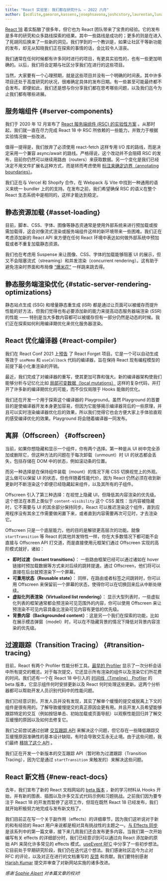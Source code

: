 ```yaml
---
title: "React 实验室: 我们都在研究什么 – 2022 六月"
author: [acdlite,gaearon,kassens,josephsavona,joshcstory,laurentan,lunaruan,mengdichen,rickhanlonii,robertzhang,gsathya,sebmarkbage,huxpro]
---
```


[React 18](https://reactjs.org/blog/2022/03/29/react-v18.html) 着实酝酿了很多年，但它也为 React 团队带来了宝贵的经验。它的发布是多年的研究和众多路线探索的结果。其中一些路线是成功的；更多的则是在进入了死胡同后换来了一些新的洞见。我们学到的一个教训是，如果让社区干等新功能的发布，却无从知晓我们正在探索的事情的话，会比较令人沮丧。

我们通常在任何时候都有许多同时进行的项目，有更具实验性的，也有一些更加明确的。以后，我们将会定期与社区分享我们在进行的这些项目。

当然，大家要有一个心理预期，就是这些项目并没有一个明确的时间表。其中许多项目还处于高度研究的状况，很难确定具体的发布日期。有一些甚至可能最终都不会发布。即便如此，我们还是想与你分享我们都在思考哪些问题，以及我们迄今为止我们都有哪些进展。

## 服务端组件 {#server-components}

我们于 2020 年 12 月宣布了  [React 服务端组件 (RSC) 的实验性方案](https://reactjs.org/blog/2020/12/21/data-fetching-with-react-server-components.html) 。从那时起，我们就一直在尽力完成 React 18 中 RSC 所依赖的一些能力，并致力于根据实验情况做一些改进。

值得一提得是，我们放弃了必须使用 react-fetch 这样专用 I/O 库的路线，而是决定采用一个兼容 async/await 的路线。严格得说，这个改动并不会阻碍 RSC 的发布，目前你仍然可以继续用路由（routers）来获取数据。另一个变化是我们已经决定不用文件扩展名这种方式，而是转而考虑使用 [标注来确定边界（annotating boundaries）](https://github.com/reactjs/rfcs/pull/189#issuecomment-1116482278)。

我们正在与 Vercel 和 Shopify 合作，在 Webpack 与 Vite 中找到一种通用的语义来统一 bundler 上的的支持。在发布之前，我们希望确保 RSC 的语义在整个 React 生态系统中是相同的，这样才能达到稳定。

## 静态资源加载 {#asset-loading}

目前，脚本、CSS、字体、图像等静态资通常是使用外部系统来进行预加载或按需加载得，这会对像流式渲染或服务端组件这样的新环境带来一些困难。我们正在考虑添加新的 React API 来方便在任何 React 环境中表达如何做外部系统中预加载或者不重复加载静态资源。

我们也在考虑用 Suspense 来让图像、CSS、字体的加载能够阻塞 UI 的展示，但又不会阻塞流式（streaming）和并发渲染（concurrent rendering）。这有助于避免渲染时界面和布局像 [“爆米花“](https://twitter.com/sebmarkbage/status/1516852731251724293) 一样跳来跳去得。

## 静态服务端渲染优化 {#static-server-rendering-optimizations}

静态站点生成 (SSG) 和增量静态重生成 (ISR) 都是通过让页面可以被缓存而提升性能的好方法，但我们觉得也有必要添加新的能力来提高动态服务器端渲染 (SSR) 的性能 —— 特别是当大多数内容都可以被缓存但有一部分仍然是动态的时候。我们正在探索如何利用编译期优化来优化服务器渲染。

## React 优化编译器 {#react-compiler}

我们在 React Conf 2021 上[预告](https://www.youtube.com/watch?v=lGEMwh32soc) 了 React Forget 项目。它是一个可以自动生成等效于 `useMemo` 和 `useCallback` 代码的编译器，旨在保持 React 现有编程模型的前提下最小化重渲染的开销。

最近，我们完成了对编译器的重写，使其更加可靠和强大。新的编译器架构使我们能够分析与记忆化比如 [局部可变数据（local mutations）](https://beta.reactjs.org/learn/keeping-components-pure#local-mutation-your-components-little-secret) 这样的复杂代码，并打开了许多新的编译期优化的可能，而不仅仅局限于 Hooks 能做的优化。

我们还在开发一个用于探索这个编译器的 Playground。虽然 Playground 的首要目的是使编译器开发本身更加容易，但因为它能够揭示编译器背后的一些原理，并且可以实时渲染编译器优化后的效果，所以我们觉得它也会方便大家上手体验直观的感受编译优化的效果。Playground 将会随着编译器一同发布。

## 离屏（Offscreen） {#offscreen}

当前，如果你想隐藏和显示一个组件，你有两个选择。第一种是从 UI 树中完全添加或删除它，但这种方法的问题在于每次卸载（unmount）时 UI 的状态都会丢失，包括存储在 DOM 中的状态，例如滚动条的位置。

而另一种选择是在保持组件装载（mount）的情况下用 CSS 切换视觉上的外观。这么做可以保留 UI 的状态，但也伴随着性能代价，因为 React 仍然必须在收到新更新时不断渲染这个即便已经隐藏起来组件，以及其所有的子组件。

Offscreen 引入了第三种选择：在视觉上隐藏 UI，但降低其内容渲染的优先级。这个想法在本质上类似于 `content-visibility` 这个 CSS 属性：当内容被隐藏时，它不需要与 UI 的其余部分保持同步。React 可以推迟渲染这个组件，直到应用程序没有其余工作需要做闲置下来，或者直到内容需要再次可见时，才去渲染它。

Offscreen 只是一个底层能力，他的目的是解锁更高层次的功能。就像 `startTransition` 等 React 的其他并发特性一样，你在大多数情况下都可能不会直接与 Offscreen API 打交道，而是直接使用元框架们通过 Offscreen 实现的高阶模式就好，诸如：

* **即时过渡（Instant transitions）**： 一些路由框架已经可以通过诸如在 hover 链接时预加载数据等方式来对后续的跳转提速。通过 Offscreen，他们将可以直接在后台就预渲染下一个屏幕。
* **可重用状态（Reusable state）**： 同样，在路由或者标签之间跳转时，你可以用 Offscreen 来保留前一个屏幕的状态，使得你可以在切换回来后从中断处继续。
* **虚拟化列表渲染（Virtualized list rendering）**： 显示大型列表时，一些虚拟化列表的框架通常都会预渲染可见范围外的内容，你可以使用 Offscreen 来让预渲染不可见内容具备比渲染可见内容有更低的优先级。
* **背景内容（Backgrounded content）**：这是另一个我们在探索的功能，比如在展示模态弹窗（model）时，可以在不隐藏背景的情况下降低对背景内容渲染的优先级。

## 过渡跟踪（Transition Tracing） {#transition-tracing}

目前，React 有两个 Profiler 性能分析工具。[最早的 Profiler](https://reactjs.org/blog/2018/09/10/introducing-the-react-profiler.html)  显示了一次分析会话中所有提交的概览。对于每次提交，它还显示所有渲染的组件以及渲染它们所花费的时间。我们还有一个在 React 18 中引入的 [时间线（Timeline） Profiler](https://github.com/reactwg/react-18/discussions/76) 的 beta 版本，它显示组件何时安排更新以及 React 何时处理这些更新。这两个分析器都可以帮助开发人员识别代码中的性能问题。

我们已经意识到，开发人员并没有发现，其实了解单个缓慢的提交或脱离上下文的组件是很有用的。了解导致缓慢提交的真正原因会更有用。并且开发人员希望能够跟踪特定的交互（例如按钮单击、初始加载或页面导航）以观察性能回归并了解交互缓慢的原因以及如何去修复它。

我们之前尝试通过创建 [交互跟踪 API](https://gist.github.com/bvaughn/8de925562903afd2e7a12554adcdda16) 来解决这个问题，但它存在一些降低跟踪交互缓慢原因准确性的基本设计缺陷，有时会导致交互永无止境。由于这些问题，我们最终 [移除了这个 API](https://github.com/facebook/react/pull/20037) 。

我们正在开发一个新版本的交互跟踪 API（暂时称为过渡跟踪（Transition Tracing），因为它是通过 `startTransition` 来触发的）来解决这些问题。

## React 新文档 {#new-react-docs}

去年，我们宣布了新的 React 文档网站的 [beta 版本](https://beta.reactjs.org/) ，新的学习材料从 Hooks 开始，并有新的图表、插图以及许多交互式代码示例和习题挑战。之前我们因为要专注于 React 18 的开发而暂停了这项工作，但现在既然 React 18 已经发布，我们就开始积极努力地完成与发布新文档了。

我们目前正在写一个关于副作用（effects）的详细章节，因为我们这听说对于新的和有经验的 React 用户来说都是相对具有挑战性的主题之一。[与 Effects 同步](https://beta.reactjs.org/learn/synchronizing-with-effects) 是该系列中的第一篇文章，接下来几周我们还会发布更多内容。当我们第一次开始编写有关 effects 的详细部分时，我们已经意识到可以通过向 React 添加新的原始 API 来简化许多常见的 effects 模式。[useEvent RFC](https://github.com/reactjs/rfcs/pull/220) 中分享了一些初步想法。它目前处于早期研究阶段，我们仍在迭代这个想法。我们感谢社区迄今为止对 RFC 的评论，以及对正在进行的文档重写的 [反馈](https://github.com/reactjs/reactjs.org/issues/3308) 和贡献。我们要特别感谢 [Harish Kumar](https://github.com/harish-sethuraman) 提交并审查了对新网站实施的诸多改进。

*感谢 [Sophie Alpert](https://twitter.com/sophiebits) 对本篇文章的校对!*
